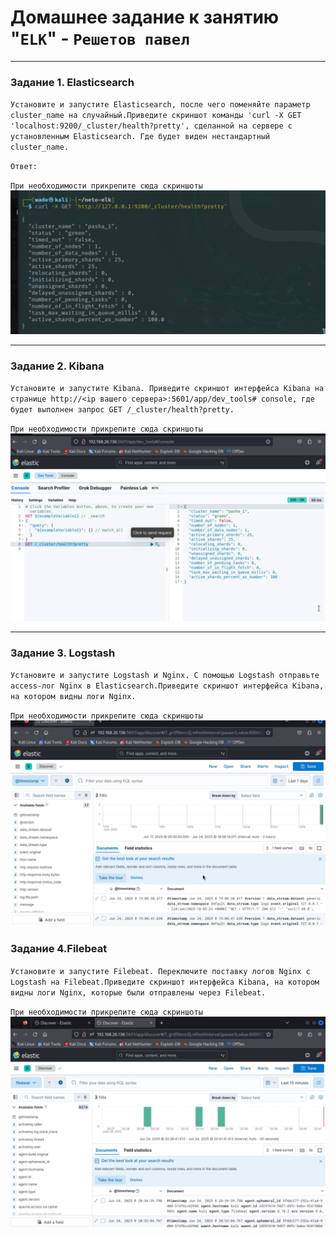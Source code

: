 # Домашнее задание к занятию "`ELK`" - `Решетов павел`


---

### Задание 1. Elasticsearch

`Установите и запустите Elasticsearch, после чего поменяйте параметр cluster_name на случайный.Приведите скриншот команды 'curl -X GET 'localhost:9200/_cluster/health?pretty', сделанной на сервере с установленным Elasticsearch. Где будет виден нестандартный cluster_name.`

`Ответ:`

`При необходимости прикрепитe сюда скриншоты`
![task-1](./img/task-1.png)


---

### Задание 2. Kibana

`Установите и запустите Kibana. Приведите скриншот интерфейса Kibana на странице http://<ip вашего сервера>:5601/app/dev_tools# console, где будет выполнен запрос GET /_cluster/health?pretty.`


`При необходимости прикрепитe сюда скриншоты`
![photo-2](./img/task-2.png)


---

### Задание 3. Logstash

`Установите и запустите Logstash и Nginx. С помощью Logstash отправьте access-лог Nginx в Elasticsearch.Приведите скриншот интерфейса Kibana, на котором видны логи Nginx.`


`При необходимости прикрепитe сюда скриншоты`
![task-3](./img/task-3.png)

### Задание 4.Filebeat

`Установите и запустите Filebeat. Переключите поставку логов Nginx с Logstash на Filebeat.Приведите скриншот интерфейса Kibana, на котором видны логи Nginx, которые были отправлены через Filebeat.`



`При необходимости прикрепитe сюда скриншоты`
![task-4](./img/task-4.png)
